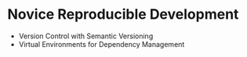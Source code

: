# Novice Reproducible Development

* Version Control with Semantic Versioning
* Virtual Environments for Dependency Management
